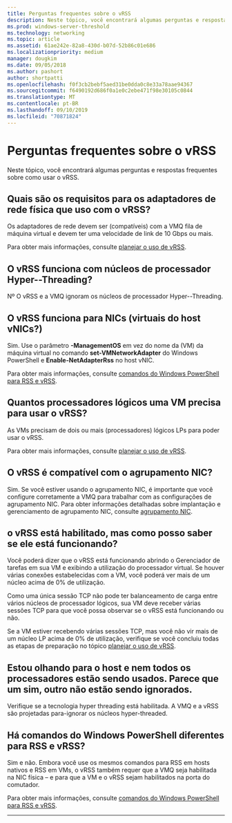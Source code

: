 ```yaml
---
title: Perguntas frequentes sobre o vRSS
description: Neste tópico, você encontrará algumas perguntas e respostas frequentes sobre como usar o vRSS.
ms.prod: windows-server-threshold
ms.technology: networking
ms.topic: article
ms.assetid: 61ae242e-82a8-430d-b07d-52b86c01e686
ms.localizationpriority: medium
manager: dougkim
ms.date: 09/05/2018
ms.author: pashort
author: shortpatti
ms.openlocfilehash: f0f3cb2bebf5aed31be0dda0c8e33a78aae94367
ms.sourcegitcommit: f6490192d686f0a1e0c2ebe471f98e30105c0844
ms.translationtype: MT
ms.contentlocale: pt-BR
ms.lasthandoff: 09/10/2019
ms.locfileid: "70871824"
---
```

# <a name="vrss-frequently-asked-questions"></a>Perguntas frequentes sobre o vRSS

Neste tópico, você encontrará algumas perguntas e respostas frequentes sobre como usar o vRSS.

## <a name="what-are-the-requirements-for-the-physical-network-adapters-that-i-use-with-vrss"></a>Quais são os requisitos para os adaptadores de rede física que uso com o vRSS?

Os adaptadores de rede devem ser \(compatíveis\) com a VMQ fila de máquina virtual e devem ter uma velocidade de link de 10 Gbps ou mais.

Para obter mais informações, consulte [planejar o uso de vRSS](vrss-plan.md).

## <a name="does-vrss-work-with-hyper-threaded-processor-cores"></a>O vRSS funciona com núcleos de processador Hyper\--Threading?

Nº O vRSS e a VMQ ignoram os núcleos de processador Hyper\--Threading.

## <a name="does-vrss-work-for-host-virtual-nics-vnics"></a>O vRSS funciona para NICs \(virtuais do host vNICs?\)

Sim. Use o parâmetro **-ManagementOS** em vez do nome da \(VM\) da máquina virtual no comando **set-VMNetworkAdapter** do Windows PowerShell e **Enable-NetAdapterRss** no host vNIC.

Para obter mais informações, consulte [comandos do Windows PowerShell para RSS e vRSS](vrss-wps.md).

## <a name="how-many-logical-processors-does-a-vm-need-to-use-vrss"></a>Quantos processadores lógicos uma VM precisa para usar o vRSS?

As VMs precisam de dois ou mais \(processadores\) lógicos LPs para poder usar o vRSS.

Para obter mais informações, consulte [planejar o uso de vRSS](vrss-plan.md).

## <a name="is-vrss-compatible-with-nic-teaming"></a>O vRSS é compatível com o agrupamento NIC?

Sim. Se você estiver usando o agrupamento NIC, é importante que você configure corretamente a VMQ para trabalhar com as configurações de agrupamento NIC. Para obter informações detalhadas sobre implantação e gerenciamento de agrupamento NIC, consulte [agrupamento NIC](https://docs.microsoft.com/windows-server/networking/technologies/nic-teaming/nic-teaming).

## <a name="vrss-is-enabled-but-how-do-i-know-if-it-is-working"></a>o vRSS está habilitado, mas como posso saber se ele está funcionando? 

Você poderá dizer que o vRSS está funcionando abrindo o Gerenciador de tarefas em sua VM e exibindo a utilização do processador virtual. Se houver várias conexões estabelecidas com a VM, você poderá ver mais de um núcleo acima de 0% de utilização.

Como uma única sessão TCP não pode ter balanceamento de carga entre vários núcleos de processador lógicos, sua VM deve receber várias sessões TCP para que você possa observar se o vRSS está funcionando ou não.

Se a VM estiver recebendo várias sessões TCP, mas você não vir mais de um núcleo LP acima de 0% de utilização, verifique se você concluiu todas as etapas de preparação no tópico [planejar o uso de vRSS](vrss-plan.md).

## <a name="im-looking-at-the-host-and-not-all-of-the-processors-are-being-used-it-looks-like-every-other-one-is-being-skipped"></a>Estou olhando para o host e nem todos os processadores estão sendo usados. Parece que um sim, outro não estão sendo ignorados.
  
Verifique se a tecnologia hyper threading está habilitada. A VMQ e a vRSS são projetadas para\-ignorar os núcleos hyper-threaded.

## <a name="are-there-different-windows-powershell-commands-for-rss-and-vrss"></a>Há comandos do Windows PowerShell diferentes para RSS e vRSS?

Sim e não. Embora você use os mesmos comandos para RSS em hosts nativos e RSS em VMs, o vRSS também requer que a VMQ seja habilitada na NIC física – e para que a VM e o vRSS sejam habilitados na porta do comutador.

Para obter mais informações, consulte [comandos do Windows PowerShell para RSS e vRSS](vrss-wps.md).

---
